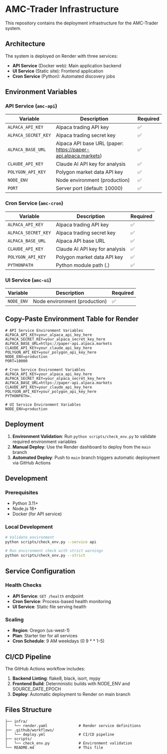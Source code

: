 # AMC-Trader Infrastructure

This repository contains the deployment infrastructure for the AMC-Trader system.

## Architecture

The system is deployed on Render with three services:

- **API Service** (Docker web): Main application backend
- **UI Service** (Static site): Frontend application  
- **Cron Service** (Python): Automated discovery jobs

## Environment Variables

### API Service (`amc-api`)

| Variable | Description | Required |
|----------|-------------|----------|
| `ALPACA_API_KEY` | Alpaca trading API key | ✅ |
| `ALPACA_SECRET_KEY` | Alpaca trading secret key | ✅ |
| `ALPACA_BASE_URL` | Alpaca API base URL (paper: https://paper-api.alpaca.markets) | ✅ |
| `CLAUDE_API_KEY` | Claude AI API key for analysis | ✅ |
| `POLYGON_API_KEY` | Polygon market data API key | ✅ |
| `NODE_ENV` | Node environment (production) | ✅ |
| `PORT` | Server port (default: 10000) | ✅ |

### Cron Service (`amc-cron`)

| Variable | Description | Required |
|----------|-------------|----------|
| `ALPACA_API_KEY` | Alpaca trading API key | ✅ |
| `ALPACA_SECRET_KEY` | Alpaca trading secret key | ✅ |
| `ALPACA_BASE_URL` | Alpaca API base URL | ✅ |
| `CLAUDE_API_KEY` | Claude AI API key for analysis | ✅ |
| `POLYGON_API_KEY` | Polygon market data API key | ✅ |
| `PYTHONPATH` | Python module path (.) | ✅ |

### UI Service (`amc-ui`)

| Variable | Description | Required |
|----------|-------------|----------|
| `NODE_ENV` | Node environment (production) | ✅ |

## Copy-Paste Environment Table for Render

```
# API Service Environment Variables
ALPACA_API_KEY=your_alpaca_api_key_here
ALPACA_SECRET_KEY=your_alpaca_secret_key_here
ALPACA_BASE_URL=https://paper-api.alpaca.markets
CLAUDE_API_KEY=your_claude_api_key_here
POLYGON_API_KEY=your_polygon_api_key_here
NODE_ENV=production
PORT=10000

# Cron Service Environment Variables  
ALPACA_API_KEY=your_alpaca_api_key_here
ALPACA_SECRET_KEY=your_alpaca_secret_key_here
ALPACA_BASE_URL=https://paper-api.alpaca.markets
CLAUDE_API_KEY=your_claude_api_key_here
POLYGON_API_KEY=your_polygon_api_key_here
PYTHONPATH=.

# UI Service Environment Variables
NODE_ENV=production
```

## Deployment

1. **Environment Validation**: Run `python scripts/check_env.py` to validate required environment variables
2. **Manual Deploy**: Use the Render dashboard to deploy from the `main` branch
3. **Automated Deploy**: Push to `main` branch triggers automatic deployment via GitHub Actions

## Development

### Prerequisites

- Python 3.11+
- Node.js 18+
- Docker (for API service)

### Local Development

```bash
# Validate environment
python scripts/check_env.py --service api

# Run environment check with strict warnings
python scripts/check_env.py --strict
```

## Service Configuration

### Health Checks

- **API Service**: `GET /health` endpoint
- **Cron Service**: Process-based health monitoring
- **UI Service**: Static file serving health

### Scaling

- **Region**: Oregon (us-west-1)
- **Plan**: Starter tier for all services
- **Cron Schedule**: 9 AM weekdays (0 9 * * 1-5)

## CI/CD Pipeline

The GitHub Actions workflow includes:

1. **Backend Linting**: flake8, black, isort, mypy
2. **Frontend Build**: Deterministic builds with NODE_ENV and SOURCE_DATE_EPOCH
3. **Deploy**: Automatic deployment to Render on main branch

## Files Structure

```
├── infra/
│   └── render.yaml              # Render service definitions
├── .github/workflows/
│   └── deploy.yml               # CI/CD pipeline
├── scripts/
│   └── check_env.py             # Environment validation
└── README.md                    # This file
```